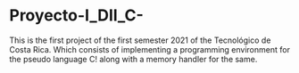 # Proyecto-I_DII_C-
This is the first project of the first semester 2021 of the Tecnológico de Costa Rica. Which consists of implementing a programming environment for the pseudo language C! along with a memory handler for the same.
